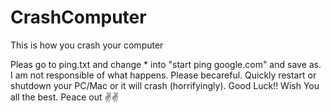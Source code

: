 # CrashComputer
This is how you crash your computer

Pleas go to ping.txt and change * into "start ping google.com" and save as.
I am not responsible of what happens.
Please becareful.
Quickly restart or shutdown your PC/Mac or it will crash (horrifyingly).
Good Luck!!
Wish You all the best.
Peace out ✌✌
